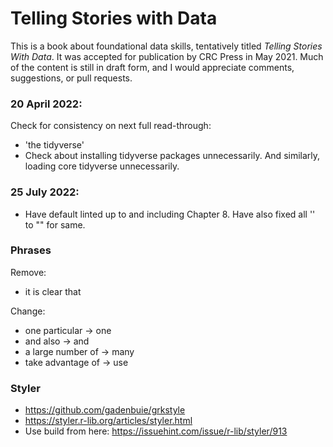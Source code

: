 # Telling Stories with Data

This is a book about foundational data skills, tentatively titled *Telling Stories With Data*. It was accepted for publication by CRC Press in May 2021. Much of the content is still in draft form, and I would appreciate comments, suggestions, or pull requests.


### 20 April 2022: 

Check for consistency on next full read-through:

- 'the tidyverse'
- Check about installing tidyverse packages unnecessarily. And similarly, loading core tidyverse unnecessarily.


### 25 July 2022: 

- Have default linted up to and including Chapter 8. Have also fixed all '' to "" for same.


### Phrases

Remove:

- it is clear that

Change:

- one particular -> one
- and also -> and
- a large number of -> many
- take advantage of -> use


### Styler

- https://github.com/gadenbuie/grkstyle
- https://styler.r-lib.org/articles/styler.html
- Use build from here: https://issuehint.com/issue/r-lib/styler/913